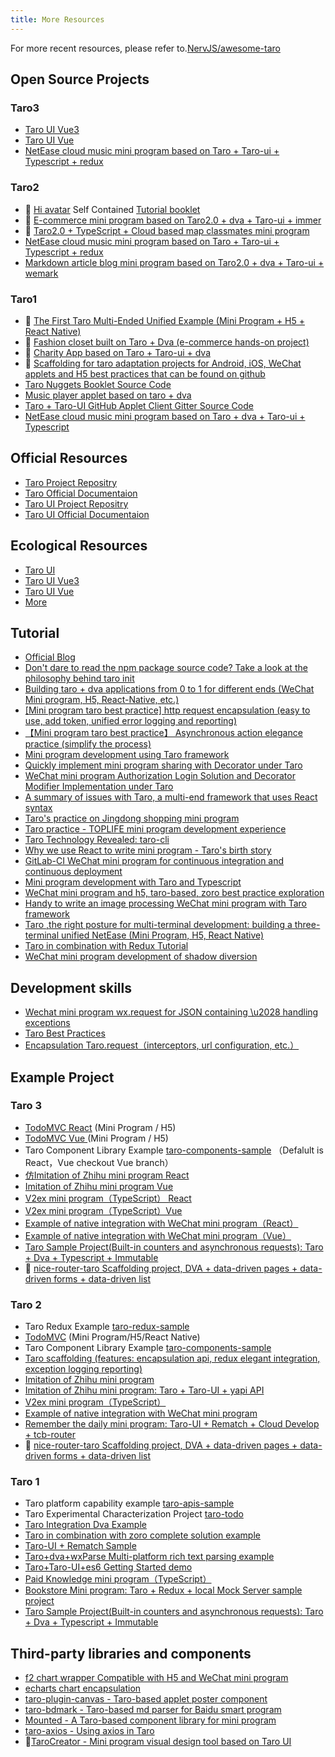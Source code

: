 ```yaml
---
title: More Resources
---
```


For more recent resources, please refer to.[NervJS/awesome-taro](https://github.com/NervJS/awesome-taro)

## Open Source Projects

### Taro3 

- [Taro UI Vue3](https://b2nil.github.io/taro-ui-vue3/)
- [Taro UI Vue](https://github.com/psaren/taro-ui-vue)
- [NetEase cloud music mini program based on Taro + Taro-ui + Typescript + redux](https://github.com/lsqy/taro-music/tree/feature_upgrade_taro3.0)


### Taro2

- 💯 [Hi avatar](https://github.com/hi-our/hi-face) Self Contained [Tutorial booklet](https://www.xiaoxili.com/hi-face)
- 💯 [E-commerce mini program based on Taro2.0 + dva + Taro-ui + immer](https://github.com/jiechud/taro-mall)
- 💯 [Taro2.0 + TypeScript + Cloud based map classmates mini program](https://github.com/Mayandev/classmate-map)
- [NetEase cloud music mini program based on Taro + Taro-ui + Typescript + redux](https://github.com/lsqy/taro-music)
- [Markdown article blog mini program based on Taro2.0 + dva + Taro-ui + wemark](https://github.com/hirCodd/JavaNorthMiniApp.git)


### Taro1 

- 💯 [The First Taro Multi-Ended Unified Example (Mini Program + H5 + React Native)](https://github.com/js-newbee/taro-yanxuan)
- 💯 [Fashion closet built on Taro + Dva (e-commerce hands-on project)](https://github.com/EasyTuan/taro-msparis)
- 💯 [Charity App based on Taro + Taro-ui + dva](https://github.com/hugetiny/quit-smoking)
- 💯 [Scaffolding for taro adaptation projects for Android, iOS, WeChat applets and H5 best practices that can be found on github](https://github.com/bozaigao/Taro-demo)
- [Taro Nuggets Booklet Source Code](https://github.com/o2team/taro-ebook-source)
- [Music player applet based on taro + dva](https://github.com/huangzhuangjia/taro-music)
- [Taro + Taro-UI GitHub Applet Client Gitter Source Code](https://github.com/huangjianke/Gitter)
- [NetEase cloud music mini program based on Taro + dva + Taro-ui + Typescript](https://github.com/abc-club/taro-music-ts)

## Official Resources

- [Taro Project Repositry](https://github.com/NervJS/taro)
- [Taro Official Documentaion](http://nervjs.github.io/taro)
- [Taro UI Project Repositry](https://github.com/NervJS/taro-ui)
- [Taro UI Official Documentaion](https://taro-ui.jd.com)

## Ecological Resources

- [Taro UI](https://taro-ui.jd.com)
- [Taro UI Vue3](https://b2nil.github.io/taro-ui-vue3/)
- [Taro UI Vue](https://github.com/psaren/taro-ui-vue)
- [More](https://nervjs.github.io/taro/docs/redux)

## Tutorial

- [Official Blog](https://nervjs.github.io/taro/blog)
- [Don't dare to read the npm package source code? Take a look at the philosophy behind taro init](https://juejin.im/post/5c21f4e5f265da61117a54a0)
- [Building taro + dva applications from 0 to 1 for different ends (WeChat Mini program, H5, React-Native, etc.)](https://juejin.im/post/5bb1766d5188255c3272cdd0)
- [[Mini program taro best practice] http request encapsulation (easy to use, add token, unified error logging and reporting)](https://segmentfault.com/a/1190000016533592)
- [【Mini program taro best practice】 Asynchronous action elegance practice (simplify the process)](https://segmentfault.com/a/1190000016534001)
- [Mini program development using Taro framework](https://juejin.im/post/5ba0a53af265da0ab5037234)
- [Quickly implement mini program sharing with Decorator under Taro](https://juejin.im/post/5b99da5d5188255c6f1e084e)
- [WeChat mini program Authorization Login Solution and Decorator Modifier Implementation under Taro](https://juejin.im/post/5b97a762e51d450e9649a8fd)
- [A summary of issues with Taro, a multi-end framework that uses React syntax](https://segmentfault.com/a/1190000016247153)
- [Taro's practice on Jingdong shopping  mini program](https://juejin.im/entry/5b987859e51d450ea2465ddd)
- [Taro practice - TOPLIFE mini program  development experience](https://juejin.im/post/5b3b786a6fb9a04f89780a9f)
- [Taro Technology Revealed: taro-cli](https://juejin.im/post/5b3ce041e51d45194832aaf6)
- [Why we use React to write mini program - Taro's birth story](https://juejin.im/post/5b30b476518825749e4a1d91)
- [GitLab-CI WeChat mini program for continuous integration and continuous deployment](https://zacksleo.github.io/2018/04/08/GitLab-CI%E5%BE%AE%E4%BF%A1%E5%B0%8F%E7%A8%8B%E5%BA%8F%E8%BF%9B%E8%A1%8C%E6%8C%81%E7%BB%AD%E9%9B%86%E6%88%90%E5%92%8C%E6%8C%81%E7%BB%AD%E9%83%A8%E7%BD%B2/)
- [Mini program development with Taro and Typescript](https://zacksleo.github.io/2018/06/16/%E4%BD%BF%E7%94%A8Taro%E5%92%8CTypescript%E8%BF%9B%E8%A1%8C%E5%B0%8F%E7%A8%8B%E5%BA%8F%E5%BC%80%E5%8F%91/)
- [WeChat mini program and h5, taro-based, zoro best practice exploration](https://www.jianshu.com/p/7c27dbbc080f)
- [Handy to write an image processing WeChat mini program with Taro framework](https://juejin.im/post/5c3c8c58f265da611a4813a9)
- [Taro ,the right posture for multi-terminal development: building a three-terminal unified NetEase (Mini Program, H5, React Native)](https://juejin.im/post/5c6a151f518825625e4ac830)
- [Taro in combination with Redux Tutorial](https://github.com/imageslr/taro-library#%E5%BC%95%E5%85%A5-redux)
- [WeChat mini program development of shadow diversion](https://juejin.im/post/5c788d28e51d4560a82be8d2)

## Development skills

- [Wechat mini program wx.request for JSON containing \u2028 handling exceptions](https://segmentfault.com/a/1190000015443614)
- [Taro Best Practices](https://github.com/js-newbee/taro-best-practices)
- [Encapsulation Taro.request（interceptors, url configuration, etc.）](https://github.com/TigerHee/taro-request)

## Example Project

### Taro 3

- [TodoMVC React](https://github.com/NervJS/TodoMVC/tree/react) (Mini Program / H5)
- [TodoMVC Vue ](https://github.com/NervJS/TodoMVC/tree/react) (Mini Program / H5)
- Taro Component Library Example [taro-components-sample](https://github.com/NervJS/taro-components-sample) （Defalult is React，Vue checkout Vue branch）
- [仿Imitation of Zhihu mini program React](https://github.com/NervJS/taro-zhihu-sample/tree/next)
- [Imitation of Zhihu mini program Vue](https://github.com/NervJS/taro-zhihu-sample/tree/vue)
- [V2ex mini program（TypeScript） React](https://github.com/NervJS/taro-v2ex/tree/next)
- [V2ex mini program（TypeScript）Vue](https://github.com/NervJS/taro-v2ex/tree/vue)
- [Example of native integration with WeChat mini program（React）](https://github.com/NervJS/taro-sample-weapp/tree/next)
- [Example of native integration with WeChat mini program（Vue）](https://github.com/NervJS/taro-sample-weapp/tree/vue)
- [Taro Sample Project(Built-in counters and asynchronous requests): Taro + Dva + Typescript + Immutable](https://github.com/didilinkin/tarojs-ts-cli)
- 💯 [nice-router-taro Scaffolding project, DVA + data-driven pages + data-driven forms + data-driven list](https://github.com/kala888/nice-router-taro)



### Taro 2

- Taro Redux Example [taro-redux-sample](https://github.com/NervJS/taro-redux-sample)
- [TodoMVC](https://github.com/NervJS/TodoMVC) (Mini Program/H5/React Native)
- Taro Component Library Example [taro-components-sample](https://github.com/NervJS/taro-components-sample/tree/master)
- [Taro scaffolding (features: encapsulation api, redux elegant integration, exception logging reporting)](https://github.com/wsdo/taro-kit.git)
- [Imitation of Zhihu mini program](https://github.com/NervJS/taro-zhihu-sample)
- [Imitation of Zhihu mini program: Taro + Taro-UI + yapi API](https://github.com/MoonCheung/zhihu-applet)
- [V2ex mini program（TypeScript）](https://github.com/NervJS/taro-v2ex)
- [Example of native integration with WeChat mini program](https://github.com/NervJS/taro-sample-weapp)
- [Remember the daily mini program: Taro-UI + Rematch + Cloud Develop + tcb-router](https://github.com/zhixiaoqiang/taroCloud)
- 💯 [nice-router-taro Scaffolding project, DVA + data-driven pages + data-driven forms + data-driven list](https://github.com/kala888/nice-router-taro/tree/taro2)

### Taro 1

- Taro platform capability example [taro-apis-sample](https://github.com/NervJS/taro-apis-sample)
- Taro Experimental Characterization Project [taro-todo](https://github.com/NervJS/taro-todo)
- [Taro Integration Dva Example](https://github.com/zuoge85/taro-dva)
- [Taro in combination with zoro complete solution example](https://github.com/FaureWu/ztaro)
- [Taro-UI + Rematch Sample](https://github.com/qwIvan/taro-demo-todolist)
- [Taro+dva+wxParse Multi-platform rich text parsing example](https://github.com/zcSkr/taro-dva-wxParse)
- [Taro+Taro-UI+es6  Getting Started demo](https://github.com/hyyqcweb/taro-gank)
- [Paid Knowledge mini program（TypeScript）](https://github.com/SmallRuralDog/yundocs)
- [Bookstore Mini program: Taro + Redux + local Mock Server sample project](https://github.com/imageslr/taro-library)
- [Taro Sample Project(Built-in counters and asynchronous requests): Taro + Dva + Typescript + Immutable](https://github.com/didilinkin/elf-taro-cli/tree/taro-1.2.8)

## Third-party libraries and components

- [f2 chart wrapper Compatible with H5 and WeChat mini program](https://github.com/xioxin/taro-f2)
- [echarts chart encapsulation ](https://github.com/WsmDyj/echarts-for-taro)
- [taro-plugin-canvas - Taro-based applet poster component](https://github.com/chuyun/taro-plugin-canvas)
- [taro-bdmark -  Taro-based md parser for Baidu smart program](https://github.com/guozimo/taro-bdMark)
- [Mounted - A Taro-based component library for mini program](https://github.com/fjc0k/mounted)
- [taro-axios - Using axios in Taro](https://github.com/fjc0k/taro-axios)
- 🔨[TaroCreator - Mini program visual design tool based on Taro UI](https://github.com/mpfast/TaroCreator)